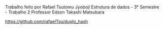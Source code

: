 Trabalho feito por Rafael Tsutomu Jyoboji
Estrutura de dados - 3° Semestre - Trabalho 2
Professor Edson Takashi Matsubara

https://github.com/rafaelTsu/duplo_hash